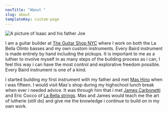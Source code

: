 ```yaml
---
navTitle: "About "
slug: about
templateKey: custom-page
---
```

![A picture of Isaac and his father Joe](/img/img_3280.jpeg "Isaac and his pop")

I am a guitar builder at [The Guitar Shop NYC](https://theguitarshopnyc.com) where I work on both the La Bella Olinto basses and my own custom instruments. Every Baird instrument is made entirely by hand including the pickups. It is important to me as a luthier to involve myself in as many steps of the building process as i can, I feel this way i can have the most control and explorative freedom possible. Every Baird instrument is one of a kind.

I started building my first instrument with my father and met [Mas Hino](http://www.mashinonyc.com) when i was fifteen. I would visit Mas's shop during my highschool lunch break when ever i needed advice. It was through him that i met [James Carbonetti](https://carbonettiguitars.com) and Eric Cocco of [La Bella strings](https://www.labella.com/). Mas and James would teach me the art of lutherie (still do) and give me the knowledge i continue to build on in my own work.